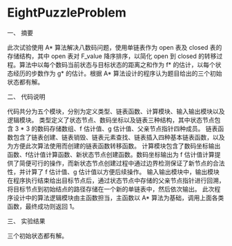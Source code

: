 # EightPuzzleProblem

一、	摘要

此次试验使用 A* 算法解决八数码问题，使用单链表作为 open 表及 closed 表的存储结构，其中 open 表对 F_value 降序排序，以简化 open 到 closed 的转移过程。算法中以每个数码当前状态与目标状态的距离之和作为 f* 的估计，以每个状态经历的步数作为 g* 的估计。根据 A* 算法设计的程序认为题目给出的三个初始状态都有解。

二、	代码说明

代码共分为五个模块，分别为定义类型、链表函数、计算模块、输入输出模块以及逻辑模块。
类型定义了状态节点、数码坐标以及链表三种结构，其中状态节点包含 3 * 3 的数码存储数组、f 估计值、g 估计值、父亲节点指针四种成员。
链表函数包含了链表创建、链表销毁、链表元素查找、链表插入四种基本链表函数，以及为方便此次算法使用而创建的链表函数转移函数。
计算模块包含了数码坐标输出函数、f估计值计算函数、新状态节点创建函数。数码坐标输出为 f 估计值计算提供了简便可行的操作，而新状态节点创建过程中通过边界检测保证了新节点的合法性，并计算了 f 估计值、g 估计值以方便后续操作。
输入输出模块中，输出模块在程序执行结束给出目标节点后，通过状态节点中存储的父亲节点指针进行回溯，将目标节点到初始结点的路径存储在一个新的单链表中，然后依次输出。
此次程序设计中的算法逻辑模块由主函数担当，主函数以 A* 算法为基础，调用上面各类函数，最终成功则返回 1。

三、	实验结果

三个初始状态都有解。
